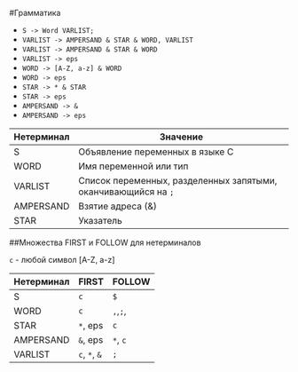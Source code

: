 #Грамматика

* `S -> Word VARLIST;`
* `VARLIST -> AMPERSAND & STAR & WORD, VARLIST`
* `VARLIST -> AMPERSAND & STAR & WORD`
* `VARLIST -> eps`
* `WORD -> [A-Z, a-z] & WORD`
* `WORD -> eps`
* `STAR -> * & STAR`
* `STAR -> eps`
* `AMPERSAND -> &`
* `AMPERSAND -> eps`

Нетерминал    | Значение    
--------------|-------------
S  | Объявление переменных в языке C
WORD | Имя переменной или тип
VARLIST | Список переменных, разделенных запятыми, оканчивающийся на `;`
AMPERSAND | Взятие адреса (&)
STAR | Указатель

##Множества FIRST и FOLLOW для нетерминалов

`c` - любой символ [A-Z, a-z]

Нетерминал | FIRST    | FOLLOW
-----------|----------|-------
S          | `c`      | `$`
WORD       | `c`      | `,`,`;`,` `
STAR       | `*`, eps | `c`
AMPERSAND  | `&`, eps | `*`, `c`
VARLIST    | `c`, `*`, `&`| `;`